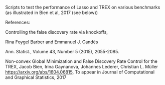 Scripts to test the performance of Lasso and TREX on various benchmarks (as illustrated in Bien et al, 2017 (see below))


References:

Controlling the false discovery rate via knockoffs,

Rina Foygel Barber and Emmanuel J. Candès

Ann. Statist., Volume 43, Number 5 (2015), 2055-2085.

Non-convex Global Minimization and False Discovery Rate Control for the TREX,
Jacob Bien, Irina Gaynanova, Johannes Lederer, Christian L. Müller
https://arxiv.org/abs/1604.06815, 
To appear in Journal of Computational and Graphical Statistics, 2017
